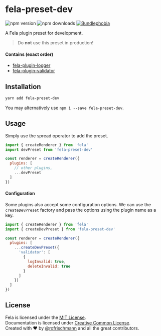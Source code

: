 # fela-preset-dev

<img alt="npm version" src="https://badge.fury.io/js/fela-preset-dev.svg"> <img alt="npm downloads" src="https://img.shields.io/npm/dm/fela-preset-dev.svg"> <a href="https://bundlephobia.com/result?p=fela-preset-dev@latest"><img alt="Bundlephobia" src="https://img.shields.io/bunldlephobia/minzip/fela-preset-dev.svg"></a>

A Fela plugin preset for development.

> Do **not** use this preset in production!

#### Contains (exact order)
* [fela-plugin-logger](../fela-plugin-logger/)
* [fela-plugin-validator](../fela-plugin-validator/)


## Installation
```sh
yarn add fela-preset-dev
```
You may alternatively use `npm i --save fela-preset-dev`.


## Usage
Simply use the spread operator to add the preset.

```javascript
import { createRenderer } from 'fela'
import devPreset from 'fela-preset-dev'

const renderer = createRenderer({
  plugins: [
    // other plugins,
    ...devPreset
  ]
})
```

#### Configuration
Some plugins also accept some configuration options.
We can use the `createDevPreset` factory and pass the options using the plugin name as a key.

```javascript
import { createRenderer } from 'fela'
import { createDevPreset } from 'fela-preset-dev'

const renderer = createRenderer({
  plugins: [
    ...createDevPreset({
      'validator': [
        {
          logInvalid: true,
          deleteInvalid: true
        }
      ]
    })
  ]
})
```

## License
Fela is licensed under the [MIT License](http://opensource.org/licenses/MIT).<br>
Documentation is licensed under [Creative Common License](http://creativecommons.org/licenses/by/4.0/).<br>
Created with ♥ by [@rofrischmann](http://rofrischmann.de) and all the great contributors.
